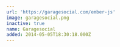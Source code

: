 ```yaml
---
url: 'https://garagesocial.com/ember-js'
image: garagesocial.png
inactive: true
name: Garagesocial
added: 2014-05-05T18:30:18.000Z
---
```

